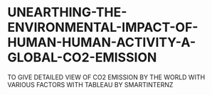 # UNEARTHING-THE-ENVIRONMENTAL-IMPACT-OF-HUMAN-HUMAN-ACTIVITY-A-GLOBAL-CO2-EMISSION
TO GIVE DETAILED VIEW OF CO2 EMISSION BY THE WORLD WITH VARIOUS FACTORS WITH TABLEAU BY SMARTINTERNZ
